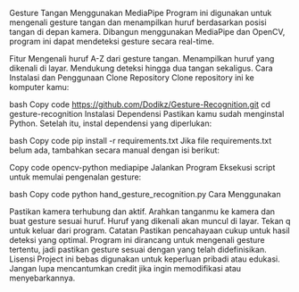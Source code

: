Gesture Tangan Menggunakan MediaPipe
Program ini digunakan untuk mengenali gesture tangan dan menampilkan huruf berdasarkan posisi tangan di depan kamera. Dibangun menggunakan MediaPipe dan OpenCV, program ini dapat mendeteksi gesture secara real-time.

Fitur
Mengenali huruf A-Z dari gesture tangan.
Menampilkan huruf yang dikenali di layar.
Mendukung deteksi hingga dua tangan sekaligus.
Cara Instalasi dan Penggunaan
Clone Repository
Clone repository ini ke komputer kamu:

bash
Copy code
https://github.com/Dodikz/Gesture-Recognition.git
cd gesture-recognition
Instalasi Dependensi
Pastikan kamu sudah menginstal Python. Setelah itu, instal dependensi yang diperlukan:

bash
Copy code
pip install -r requirements.txt
Jika file requirements.txt belum ada, tambahkan secara manual dengan isi berikut:

Copy code
opencv-python
mediapipe
Jalankan Program
Eksekusi script untuk memulai pengenalan gesture:

bash
Copy code
python hand_gesture_recognition.py
Cara Menggunakan

Pastikan kamera terhubung dan aktif.
Arahkan tanganmu ke kamera dan buat gesture sesuai huruf.
Huruf yang dikenali akan muncul di layar.
Tekan q untuk keluar dari program.
Catatan
Pastikan pencahayaan cukup untuk hasil deteksi yang optimal.
Program ini dirancang untuk mengenali gesture tertentu, jadi pastikan gesture sesuai dengan yang telah didefinisikan.
Lisensi
Project ini bebas digunakan untuk keperluan pribadi atau edukasi. Jangan lupa mencantumkan credit jika ingin memodifikasi atau menyebarkannya.

